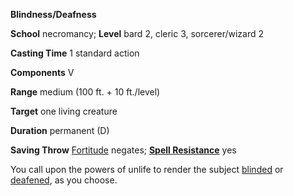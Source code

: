  **Blindness/Deafness**

**School** necromancy; **Level** bard 2, cleric 3, sorcerer/wizard 2

**Casting Time** 1 standard action

**Components** V

**Range** medium (100 ft. + 10 ft./level)

**Target** one living creature

**Duration** permanent (D)

**Saving Throw** [Fortitude](../combat.html#_fortitude) negates; **[Spell Resistance](../glossary.html#_spell-resistance)** yes

You call upon the powers of unlife to render the subject [blinded](../glossary.html#_blinded) or [deafened](../glossary.html#_deafened), as you choose.

